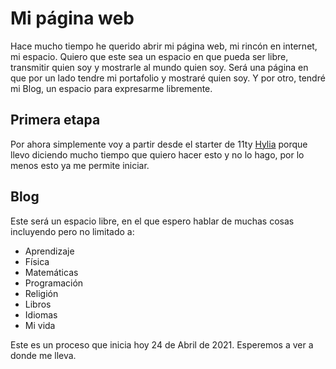 # Mi página web

Hace mucho tiempo he querido abrir mi página web, mi rincón en internet, mi espacio. 
Quiero que este sea un espacio en que pueda ser libre, transmitir quien soy y mostrarle al mundo quien soy.
Será una página en que por un lado tendre mi portafolio y mostraré quien soy. Y por otro, tendré mi Blog, un espacio para expresarme libremente.

## Primera etapa

Por ahora simplemente voy a partir desde el starter de 11ty [Hylia](https://github.com/andy-piccalilli/hylia) porque llevo diciendo mucho tiempo que quiero hacer esto y no lo hago, por lo menos esto ya me permite iniciar.

## Blog

Este será un espacio libre, en el que espero hablar de muchas cosas incluyendo pero no limitado a:

- Aprendizaje
- Física
- Matemáticas
- Programación
- Religión
- Libros
- Idiomas
- Mi vida


Este es un proceso que inicia hoy 24 de Abril de 2021. Esperemos a ver a donde me lleva.